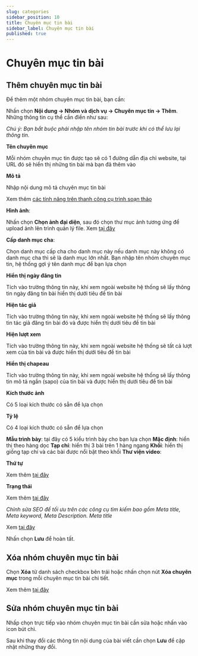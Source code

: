 ```yaml
---
slug: categories
sidebar_position: 10
title: Chuyên mục tin bài
sidebar_label: Chuyên mục tin bài
published: true
---
```

# Chuyên mục tin bài

## Thêm chuyên mục tin bài

Để thêm một nhóm chuyên mục tin bài, bạn cần:

Nhấn chọn **Nội dung -> Nhóm và dịch vụ -> Chuyên mục tin -> Thêm**. Những thông tin cụ thể cần điền như sau:

*Chú ý: Bạn bắt buộc phải nhập tên nhóm tin bài trước khi có thể lưu lại thông tin.*

**Tên chuyên mục**

Mỗi nhóm chuyên mục tin được tạo sẽ có 1 đường dẫn địa chỉ website, tại URL đó sẽ hiển thị những tin bài mà bạn đã thêm vào

**Mô tả**

Nhập nội dung mô tả chuyên mục tin bài

Xem thêm [các tính năng trên thanh công cụ trình soạn thảo](https://mkmate.osd.vn/docs/common/tinymce)

**Hình ảnh**:

Nhấn chọn **Chọn ảnh đại diện**, sau đó chọn thư mục ảnh tương ứng để upload ảnh lên trình quản lý file. Xem [tại đây](https://mkmate.osd.vn/docs/common/finder#nh%E1%BB%AFng-t%C3%ADnh-n%C4%83ng-c%C6%A1-b%E1%BA%A3n)

**Cấp danh mục cha**:

Chọn danh mục cấp cha cho danh mục này nếu danh mục này không có danh mục cha thì sẽ là danh mục lớn nhất. Bạn nhập tên nhóm chuyên mục tin, hệ thống gợi ý tên danh mục để bạn lựa chọn

**Hiển thị ngày đăng tin**

Tích vào trường thông tin này, khi xem ngoài website hệ thống sẽ lấy thông tin ngày đăng tin bài hiển thị dưới tiêu đề tin bài

**Hiện tác giả**

Tích vào trường thông tin này, khi xem ngoài website hệ thống sẽ lấy thông tin tác giả đăng tin bài đó và được hiển thị dưới tiêu đề tin bài

**Hiện lượt xem**

Tích vào trường thông tin này, khi xem ngoài website hệ thống sẽ tất cả lượt xem của tin bài và được hiển thị dưới tiêu đề tin bài

**Hiển thị chapeau**

Tích vào trường thông tin này, khi xem ngoài website hệ thống sẽ lấy thông tin mô tả ngắn (sapo) của tin bài và được hiển thị dưới tiêu đề tin bài

**Kích thước ảnh**

Có 5 loại kích thước có sẵn để lựa chọn

**Tỷ lệ**

Có 4 loại kích thước có sẵn để lựa chọn

**Mẫu trình bày**: tại đây có 5 kiểu trình bày cho bạn lựa chọn
**Mặc định**: hiển thị theo hàng dọc
**Tạp chí**: hiển thị 3 bài trên 1 hàng ngang
**Khối**: hiển thị giống tạp chí và các bài được nổi bật theo khối
**Thư viện video**:

**Thứ tự**

Xem thêm [tại đây](https://mkmate.osd.vn/docs/common/logic/#th%E1%BB%A9-t%E1%BB%B1-s%E1%BA%AFp-x%E1%BA%BFp-l%C3%A0-s%E1%BB%91-ch%E1%BB%89-%C4%91%E1%BB%8Bnh)

**Trạng thái**

Xem thêm [tại đây](https://mkmate.osd.vn/docs/common/logic/#tr%E1%BA%A1ng-th%C3%A1i)

*Chỉnh sửa SEO để tối ưu trên các công cụ tìm kiếm bao gồm Meta title, Meta keyword, Meta Description.
Meta title*

Xem [tại đây](https://mkmate.osd.vn/docs/seo/serp)

Nhấn chọn **Lưu** để hoàn tất.

## Xóa nhóm chuyên mục tin bài

Chọn **Xóa** từ danh sách checkbox bên trái hoặc nhấn chọn nút **Xóa chuyên mục** trong mỗi chuyên mục tin bài chi tiết.

Xem thêm [tại đây](https://mkmate.osd.vn/docs/common/logic#x%C3%B3a-c%C3%A1c-m%E1%BB%A5c-c%C3%A1c-th%C3%A0nh-ph%E1%BA%A7n-th%C3%B4ng-tin)

## Sửa nhóm chuyên mục tin bài

Nhấp chọn trực tiếp vào nhóm chuyên mục tin bài cần sửa hoặc nhấn vào icon bút chì.

Sau khi thay đổi các thông tin nội dung của bài viết cần chọn **Lưu** để cập nhật những thay đổi.
